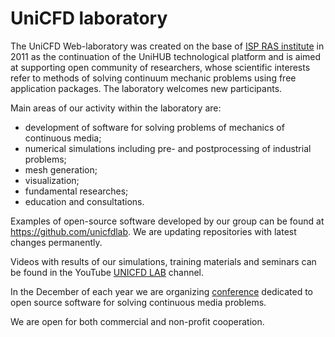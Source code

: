 ﻿UniCFD laboratory
=================

The UniCFD Web-laboratory was created on the base of 
[ISP RAS institute](www.ispras.ru) in 2011 as the continuation
of the UniHUB technological platform and is aimed at 
supporting open community of researchers, whose 
scientific interests refer to methods of solving 
continuum mechanic problems using free application 
packages. The laboratory welcomes new participants.

Main areas of our activity within the laboratory are: 

+ development of software for solving problems of mechanics of continuous media;
+ numerical simulations including pre- and postprocessing of industrial problems;
+ mesh generation;
+ visualization;
+ fundamental researches;
+ education and consultations.

Examples of open-source software developed by our group can be found 
at <https://github.com/unicfdlab>. We are updating repositories with
latest changes permanently.

Videos with results of our simulations, training materials and seminars
can be found in the YouTube [UNICFD LAB](https://www.youtube.com/channel/UCT0E3IuqMPudgP7Qpe13Eig) channel.

In the December of each year we are organizing [conference](http://www.isprasopen.ru/en/conf/cfd.html) dedicated to
open source software for solving continuous media problems.

We are open for both commercial and non-profit cooperation.

